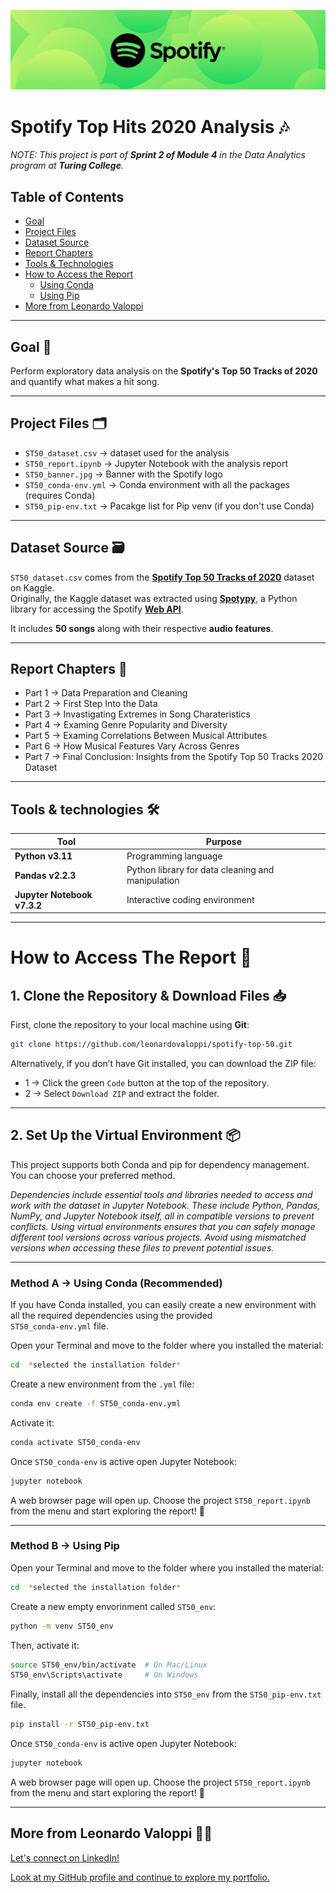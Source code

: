 ![Spotify Banner](https://raw.githubusercontent.com/leonardovaloppi/Spotify-Top-50-Songs/main/ST50_banner.jpg)

# Spotify Top Hits 2020 Analysis 🎶

*NOTE: This project is part of **Sprint 2 of Module 4** in the Data Analytics program at **Turing College**.*

## Table of Contents

- [Goal](#goal-)  
- [Project Files](#project-files-%EF%B8%8F)  
- [Dataset Source](#dataset-source-%EF%B8%8F)  
- [Report Chapters](#report-chapters-)  
- [Tools & Technologies](tools--technologies-%EF%B8%8F)  
- [How to Access the Report](#how-to-access-the-report-)
  - [Using Conda](#method-a--using-conda-recommended)  
  - [Using Pip](#method-b--using-pip)  
- [More from Leonardo Valoppi](#more-from-leonardo-valoppi-)

---

## Goal 🎯
Perform exploratory data analysis on the **Spotify's Top 50 Tracks of 2020** and quantify what makes a hit song.  

---

## Project Files 🗂️

- `ST50_dataset.csv` → dataset used for the analysis  
- `ST50_report.ipynb` → Jupyter Notebook with the analysis report
- `ST50_banner.jpg` → Banner with the Spotify logo
- `ST50_conda-env.yml` → Conda environment with all the packages (requires Conda)
- `ST50_pip-env.txt` → Pacakge list for Pip venv (if you don't use Conda)

---

## Dataset Source 🗃️
`ST50_dataset.csv` comes from the **[Spotify Top 50 Tracks of 2020](https://www.kaggle.com/datasets/atillacolak/top-50-spotify-tracks-2020)** dataset on Kaggle.  
Originally, the Kaggle dataset was extracted using **[Spotypy](https://spotipy.readthedocs.io/en/2.16.1/)**, a Python library for accessing the Spotify **[Web API](https://developer.spotify.com/documentation/web-api)**.

It includes **50 songs** along with their respective **audio features**.

---

## Report Chapters 📖

- Part 1 → Data Preparation and Cleaning
- Part 2 → First Step Into the Data
- Part 3 → Invastigating Extremes in Song Charateristics
- Part 4 → Examing Genre Popularity and Diversity
- Part 5 → Examing Correlations Between Musical Attributes
- Part 6 → How Musical Features Vary Across Genres
- Part 7 → Final Conclusion: Insights from the Spotify Top 50 Tracks 2020 Dataset

---

## Tools & technologies 🛠️

| Tool | Purpose |
|------|---------|
| **Python v3.11** | Programming language |
| **Pandas v2.2.3** | Python library for data cleaning and manipulation |
| **Jupyter Notebook v7.3.2** | Interactive coding environment |

---

# How to Access The Report 💾

## 1. Clone the Repository & Download Files  📥

First, clone the repository to your local machine using **Git**:

```bash
git clone https://github.com/leonardovaloppi/spotify-top-50.git
```
Alternatively, if you don’t have Git installed, you can download the ZIP file:
- 1 → Click the green `Code` button at the top of the repository.
- 2 → Select `Download ZIP` and extract the folder.

---

## 2. Set Up the Virtual Environment 📦

This project supports both Conda and pip for dependency management. You can choose your preferred method.

*Dependencies include essential tools and libraries needed to access and work with the dataset in Jupyter Notebook. These include Python, Pandas, NumPy, and Jupyter Notebook itself, all in compatible versions to prevent conflicts. Using virtual environments ensures that you can safely manage different tool versions across various projects. Avoid using mismatched versions when accessing these files to prevent potential issues.*

---

### Method A → Using Conda (Recommended)

If you have Conda installed, you can easily create a new environment with all the required dependencies using the provided <br>
 `ST50_conda-env.yml` file.
 
Open your Terminal and move to the folder where you installed the material:

```bash
cd  *selected the installation folder*
```

Create a new environment from the `.yml` file:
```bash
conda env create -f ST50_conda-env.yml 
```

Activate it: 
```bash
conda activate ST50_conda-env
```

Once `ST50_conda-env` is active open Jupyter Notebook:
```bash
jupyter notebook
```
A web browser page will open up. Choose the project `ST50_report.ipynb` from the menu and start exploring the report! 🚀

---

### Method B → Using Pip

Open your Terminal and move to the folder where you installed the material:

```bash
cd  *selected the installation folder*
```
Create a new empty envorinment called `ST50_env`:
```bash
python -m venv ST50_env
```

Then, activate it:
```bash
source ST50_env/bin/activate  # On Mac/Linux
ST50_env\Scripts\activate     # On Windows
```

Finally, install all the dependencies into `ST50_env` from the `ST50_pip-env.txt` file.
```bash
pip install -r ST50_pip-env.txt
```

Once `ST50_conda-env` is active open Jupyter Notebook:
```bash
jupyter notebook
```

A web browser page will open up. Choose the project `ST50_report.ipynb` from the menu and start exploring the report! 🚀

---

## More from Leonardo Valoppi 👨‍💻

[Let's connect on LinkedIn!](https://linkedin.com/in/leonardo-valoppi)

[Look at my GitHub profile and continue to explore my portfolio.](https://github.com/leonardovaloppi)  

